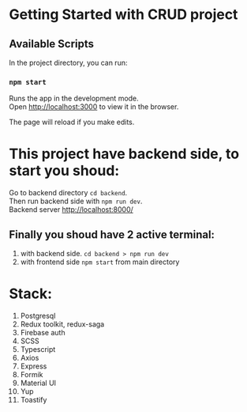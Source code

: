# Getting Started with CRUD project

## Available Scripts

In the project directory, you can run:

### `npm start`

Runs the app in the development mode.\
Open [http://localhost:3000](http://localhost:3000) to view it in the browser.

The page will reload if you make edits.

# This project have backend side, to start you shoud:
 Go to backend directory  `cd backend`.\
 Then run backend side with    `npm run dev`.\
Backend server [http://localhost:8000/](http://localhost:8000)

## Finally you shoud have 2 active terminal:
1) with backend side. `cd backend > npm run dev`
2) with frontend side `npm start` from main directory

# Stack:
1) Postgresql
2) Redux toolkit, redux-saga
3) Firebase auth
4) SCSS
5) Typescript
6) Axios
7) Express
8) Formik
9) Material UI
10) Yup
11) Toastify